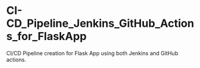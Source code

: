 # CI-CD_Pipeline_Jenkins_GitHub_Actions_for_FlaskApp
CI/CD Pipeline creation for Flask App using both Jenkins and GitHub actions.
